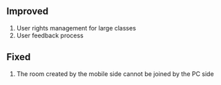 ## Improved

1. User rights management for large classes
2. User feedback process

## Fixed

1. The room created by the mobile side cannot be joined by the PC side
